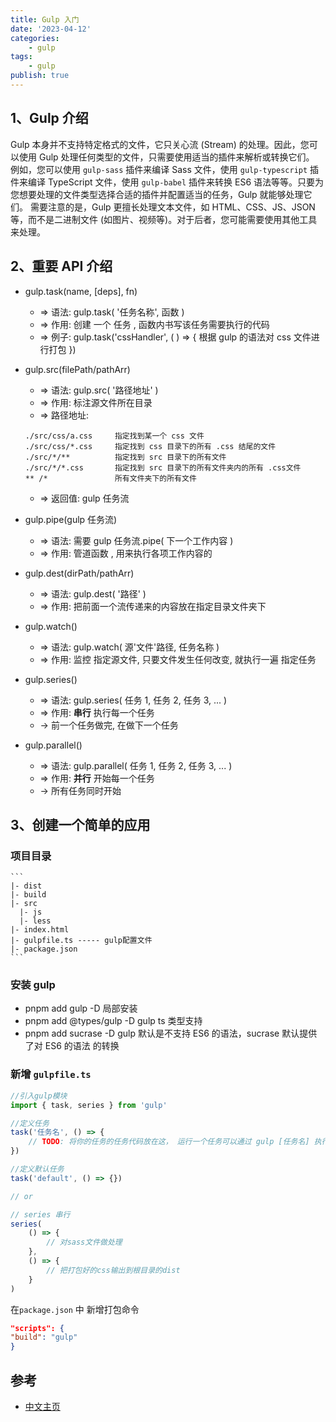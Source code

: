 ```yaml
---
title: Gulp 入门
date: '2023-04-12'
categories:
    - gulp
tags:
    - gulp
publish: true
---
```


## 1、Gulp 介绍

Gulp 本身并不支持特定格式的文件，它只关心流 (Stream) 的处理。因此，您可以使用 Gulp 处理任何类型的文件，只需要使用适当的插件来解析或转换它们。
例如，您可以使用 `gulp-sass` 插件来编译 Sass 文件，使用 `gulp-typescript` 插件来编译 TypeScript 文件，使用 `gulp-babel` 插件来转换 ES6 语法等等。只要为您想要处理的文件类型选择合适的插件并配置适当的任务，Gulp 就能够处理它们。
需要注意的是，Gulp 更擅长处理文本文件，如 HTML、CSS、JS、JSON 等，而不是二进制文件 (如图片、视频等)。对于后者，您可能需要使用其他工具来处理。

## 2、重要 API 介绍

-   gulp.task(name, [deps], fn)

    -   => 语法: gulp.task( '任务名称', 函数 )
    -   => 作用: 创建 一个 任务 , 函数内书写该任务需要执行的代码
    -   => 例子: gulp.task('cssHandler', ( ) => { 根据 gulp 的语法对 css 文件进行打包 })

-   gulp.src(filePath/pathArr)

    -   => 语法: gulp.src( '路径地址' )
    -   => 作用: 标注源文件所在目录
    -   => 路径地址:

    ```
    ./src/css/a.css     指定找到某一个 css 文件
    ./src/css/*.css     指定找到 css 目录下的所有 .css 结尾的文件
    ./src/*/**          指定找到 src 目录下的所有文件
    ./src/*/*.css       指定找到 src 目录下的所有文件夹内的所有 .css文件
    ** /*               所有文件夹下的所有文件
    ```

    -   => 返回值: gulp 任务流

-   gulp.pipe(gulp 任务流)

    -   => 语法: 需要 gulp 任务流.pipe( 下一个工作内容 )
    -   => 作用: 管道函数 , 用来执行各项工作内容的

-   gulp.dest(dirPath/pathArr)

    -   => 语法: gulp.dest( '路径' )
    -   => 作用: 把前面一个流传递来的内容放在指定目录文件夹下

-   gulp.watch()

    -   => 语法: gulp.watch( 源'文件'路径, 任务名称 )
    -   => 作用: 监控 指定源文件, 只要文件发生任何改变, 就执行一遍 指定任务

-   gulp.series()

    -   => 语法: gulp.series( 任务 1, 任务 2, 任务 3, ... )
    -   => 作用: **串行** 执行每一个任务
    -   -> 前一个任务做完, 在做下一个任务

-   gulp.parallel()
    -   => 语法: gulp.parallel( 任务 1, 任务 2, 任务 3, ... )
    -   => 作用: **并行** 开始每一个任务
    -   -> 所有任务同时开始

## 3、创建一个简单的应用

### 项目目录

    ```
    |- dist
    |- build
    |- src
      |- js
      |- less
    |- index.html
    |- gulpfile.ts ----- gulp配置文件
    |- package.json
    ```

### 安装 gulp

-   pnpm add gulp -D 局部安装
-   pnpm add @types/gulp -D gulp ts 类型支持
-   pnpm add sucrase -D gulp 默认是不支持 ES6 的语法，sucrase 默认提供了对 ES6 的语法 的转换

### 新增 `gulpfile.ts`

```ts
//引入gulp模块
import { task, series } from 'gulp'

//定义任务
task('任务名', () => {
    // TODO: 将你的任务的任务代码放在这， 运行一个任务可以通过 gulp [任务名] 执行
})

//定义默认任务
task('default', () => {})

// or

// series 串行
series(
    () => {
        // 对sass文件做处理
    },
    () => {
        // 把打包好的css输出到根目录的dist
    }
)
```

在`package.json` 中 新增打包命令

```json
"scripts": {
"build": "gulp"
}

```

## 参考

-   [中文主页](http://www.gulpjs.com.cn/)
